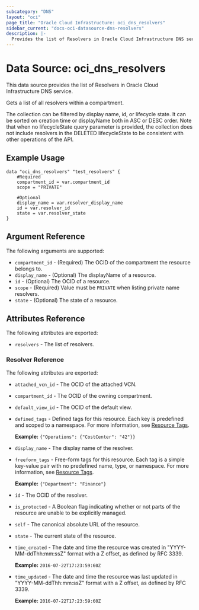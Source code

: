 ```yaml
---
subcategory: "DNS"
layout: "oci"
page_title: "Oracle Cloud Infrastructure: oci_dns_resolvers"
sidebar_current: "docs-oci-datasource-dns-resolvers"
description: |-
  Provides the list of Resolvers in Oracle Cloud Infrastructure DNS service
---
```


# Data Source: oci_dns_resolvers
This data source provides the list of Resolvers in Oracle Cloud Infrastructure DNS service.

Gets a list of all resolvers within a compartment.

The collection can be filtered by display name, id, or lifecycle state. It can be sorted
on creation time or displayName both in ASC or DESC order. Note that when no lifecycleState
query parameter is provided, the collection does not include resolvers in the DELETED
lifecycleState to be consistent with other operations of the API.


## Example Usage

```hcl
data "oci_dns_resolvers" "test_resolvers" {
	#Required
	compartment_id = var.compartment_id
	scope = "PRIVATE"

	#Optional
	display_name = var.resolver_display_name
	id = var.resolver_id
	state = var.resolver_state
}
```

## Argument Reference

The following arguments are supported:

* `compartment_id` - (Required) The OCID of the compartment the resource belongs to.
* `display_name` - (Optional) The displayName of a resource.
* `id` - (Optional) The OCID of a resource.
* `scope` - (Required) Value must be `PRIVATE` when listing private name resolvers.
* `state` - (Optional) The state of a resource.


## Attributes Reference

The following attributes are exported:

* `resolvers` - The list of resolvers.

### Resolver Reference

The following attributes are exported:

* `attached_vcn_id` - The OCID of the attached VCN. 
* `compartment_id` - The OCID of the owning compartment.
* `default_view_id` - The OCID of the default view. 
* `defined_tags` - Defined tags for this resource. Each key is predefined and scoped to a namespace. For more information, see [Resource Tags](https://docs.cloud.oracle.com/iaas/Content/General/Concepts/resourcetags.htm).

	 **Example:** `{"Operations": {"CostCenter": "42"}}` 
* `display_name` - The display name of the resolver. 
* `freeform_tags` - Free-form tags for this resource. Each tag is a simple key-value pair with no predefined name, type, or namespace. For more information, see [Resource Tags](https://docs.cloud.oracle.com/iaas/Content/General/Concepts/resourcetags.htm).

	 **Example:** `{"Department": "Finance"}` 
* `id` - The OCID of the resolver.
* `is_protected` - A Boolean flag indicating whether or not parts of the resource are unable to be explicitly managed. 
* `self` - The canonical absolute URL of the resource.
* `state` - The current state of the resource.
* `time_created` - The date and time the resource was created in "YYYY-MM-ddThh:mm:ssZ" format with a Z offset, as defined by RFC 3339.

	**Example:** `2016-07-22T17:23:59:60Z` 
* `time_updated` - The date and time the resource was last updated in "YYYY-MM-ddThh:mm:ssZ" format with a Z offset, as defined by RFC 3339.

	**Example:** `2016-07-22T17:23:59:60Z` 


